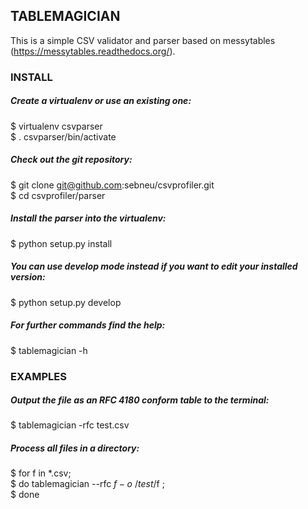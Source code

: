 ## TABLEMAGICIAN
This is a simple CSV validator and parser based on messytables (https://messytables.readthedocs.org/).

### INSTALL
##### Create a virtualenv or use an existing one:
$ virtualenv csvparser   
$ . csvparser/bin/activate

##### Check out the git repository:
$ git clone git@github.com:sebneu/csvprofiler.git   
$ cd csvprofiler/parser

##### Install the parser into the virtualenv:
$ python setup.py install

##### You can use develop mode instead if you want to edit your installed version:
$ python setup.py develop

##### For further commands find the help:
$ tablemagician -h


### EXAMPLES
##### Output the file as an RFC 4180 conform table to the terminal:
$ tablemagician -rfc test.csv

##### Process all files in a directory:
$ for f in *.csv;   
$   do tablemagician --rfc $f -o ~/test/$f ;   
$ done
